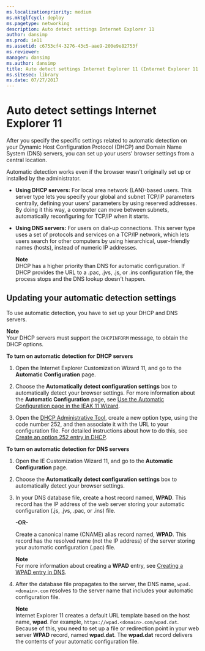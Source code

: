 ```yaml
---
ms.localizationpriority: medium
ms.mktglfcycl: deploy
ms.pagetype: networking
description: Auto detect settings Internet Explorer 11
author: dansimp
ms.prod: ie11
ms.assetid: c6753cf4-3276-43c5-aae9-200e9e82753f
ms.reviewer: 
manager: dansimp
ms.author: dansimp
title: Auto detect settings Internet Explorer 11 (Internet Explorer 11 for IT Pros)
ms.sitesec: library
ms.date: 07/27/2017
---
```



# Auto detect settings Internet Explorer 11
After you specify the specific settings related to automatic detection on your Dynamic Host Configuration Protocol (DHCP) and Domain Name System (DNS) servers, you can set up your users' browser settings from a central location.

Automatic detection works even if the browser wasn't originally set up or installed by the administrator.

-   **Using DHCP servers:** For local area network (LAN)-based users. This server type lets you specify your global and subnet TCP/IP parameters centrally, defining your users' parameters by using reserved addresses. By doing it this way, a computer can move between subnets, automatically reconfiguring for TCP/IP when it starts.

-   **Using DNS servers:** For users on dial-up connections. This server type uses a set of protocols and services on a TCP/IP network, which lets users search for other computers by using hierarchical, user-friendly names (hosts), instead of numeric IP addresses.<p>**Note**<br>DHCP has a higher priority than DNS for automatic configuration. If DHCP provides the URL to a .pac, .jvs, .js, or .ins configuration file, the process stops and the DNS lookup doesn't happen.

## Updating your automatic detection settings
To use automatic detection, you have to set up your DHCP and DNS servers.<p>**Note**<br>Your DHCP servers must support the `DHCPINFORM` message, to obtain the DHCP options.

 **To turn on automatic detection for DHCP servers**

1.  Open the Internet Explorer Customization Wizard 11, and go to the **Automatic Configuration** page.

2.  Choose the **Automatically detect configuration settings** box to automatically detect your browser settings. For more information about the **Automatic Configuration** page, see [Use the Automatic Configuration page in the IEAK 11 Wizard](../ie11-ieak/auto-config-ieak11-wizard.md).

3.  Open the [DHCP Administrative Tool](https://go.microsoft.com/fwlink/p/?LinkId=302212), create a new option type, using the code number 252, and then associate it with the URL to your configuration file. For detailed instructions about how to do this, see [Create an option 252 entry in DHCP](https://go.microsoft.com/fwlink/p/?LinkId=294649).

 **To turn on automatic detection for DNS servers**

1.  Open the IE Customization Wizard 11, and go to the **Automatic Configuration** page.

2.  Choose the **Automatically detect configuration settings** box to automatically detect your browser settings.

3.  In your DNS database file, create a host record named, **WPAD**. This record has the IP address of the web server storing your automatic configuration (.js, .jvs, .pac, or .ins) file.<p>**-OR-**<p>Create a canonical name (CNAME) alias record named, **WPAD**. This record has the resolved name (not the IP address) of the server storing your automatic configuration (.pac) file.<p>**Note**<br>For more information about creating a **WPAD** entry, see [Creating a WPAD entry in DNS](https://go.microsoft.com/fwlink/p/?LinkId=294651). 

4.  After the database file propagates to the server, the DNS name, `wpad.<domain>.com` resolves to the server name that includes your automatic configuration file.<p>**Note**<br>Internet Explorer 11 creates a default URL template based on the host name, **wpad**. For example, `https://wpad.<domain>.com/wpad.dat`. Because of this, you need to set up a file or redirection point in your web server **WPAD** record, named **wpad.dat**. The **wpad.dat** record delivers the contents of your automatic configuration file.

     

 

 



